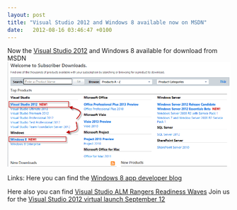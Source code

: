 ```yaml
---
layout: post
title: "Visual Studio 2012 and Windows 8 available now on MSDN"
date:   2012-08-16 03:46:47 +0100
---
```


Now the [Visual Studio 2012](http://www.microsoft.com/visualstudio/11/en-us "Visual Studio 2012")
and Windows 8 available for download from MSDN
[![](/assets/images/2012/08/visual-studio-2012-on-msdn-subscription.png?w=300 "Visual Studio 2012 on MSDN Subscription")](/assets/images/2012/08/visual-studio-2012-on-msdn-subscription.png)

Links: Here you can find the [Windows 8 app developer blog](http://blogs.msdn.com/b/windowsappdev/?ocid=soc-n-eg-elite--MRadwan "Windows 8 app developer blog")

Here also you can find [Visual Studio ALM Rangers Readiness Waves](http://blogs.msdn.com/b/willy-peter_schaub/archive/2012/08/15/cowabunga-visual-studio-alm-rangers-readiness-gig-goes-rtm.aspx?ocid=soc-n-eg-elite--MRadwan "Visual Studio ALM Rangers Readiness")
Join us for the [Visual Studio 2012 virtual launch September
12 ](http://www.visualstudiolaunch.com/vs2012vle/splash "Visual Studio 2012 virtual launch September 12 ")

